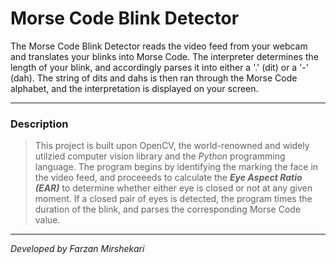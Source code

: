 <h1>Morse Code Blink Detector</h1>

The Morse Code Blink Detector reads the video feed from your webcam and translates your blinks into Morse Code. The interpreter determines the length of your blink, and accordingly parses it into either a '.' (dit) or a '-' (dah). The string of dits and dahs is then ran through the Morse Code alphabet, and the interpretation is displayed on your screen.

-------------------------------------------------------------------------------------------------------------------------------------------------------------------------

<h3>Description</h3>

> This project is built upon OpenCV, the world-renowned and widely utilzied computer vision library and the <i>Python</i> programming language. The program begins by identifying the marking the face in the video feed, and proceeeds to calculate the <i><b>Eye Aspect Ratio (EAR)</b></i> to determine whether either eye is closed or not at any given moment. If a closed pair of eyes is detected, the program times the duration of the blink, and parses the corresponding Morse Code value.

-------------------------------------------------------------------------------------------------------------------------------------------------------------------------

<i>Developed by Farzan Mirshekari</i>
